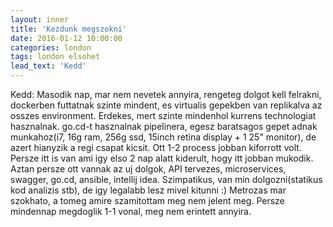 ```yaml
---
layout: inner
title: 'Kezdunk megszokni'
date: 2016-01-12 10:00:00
categories: london
tags: london elsohet
lead_text: 'Kedd'
---
```


Kedd: 
Masodik nap, mar nem nevetek annyira, rengeteg dolgot kell felrakni, dockerben futtatnak szinte mindent, es virtualis gepekben van replikalva az osszes environment. Erdekes, mert szinte mindenhol kurrens technologiat hasznalnak. go.cd-t hasznalnak pipelinera, egesz baratsagos gepet adnak munkahoz(i7, 16g ram, 256g ssd, 15inch retina display + 1 25" monitor), de azert hianyzik a regi csapat kicsit. Ott 1-2 process jobban kiforrott volt. Persze itt is van ami igy elso 2 nap alatt kiderult, hogy itt jobban mukodik. Aztan persze ott vannak az uj dolgok, API tervezes, microservices, swagger, go.cd, ansible, intellij idea. Szimpatikus, van min dolgozni(statikus kod analizis stb), de igy legalabb lesz mivel kitunni :)
Metrozas mar szokhato, a tomeg amire szamitottam meg nem jelent meg. Persze mindennap megdoglik 1-1 vonal, meg nem erintett annyira. 
